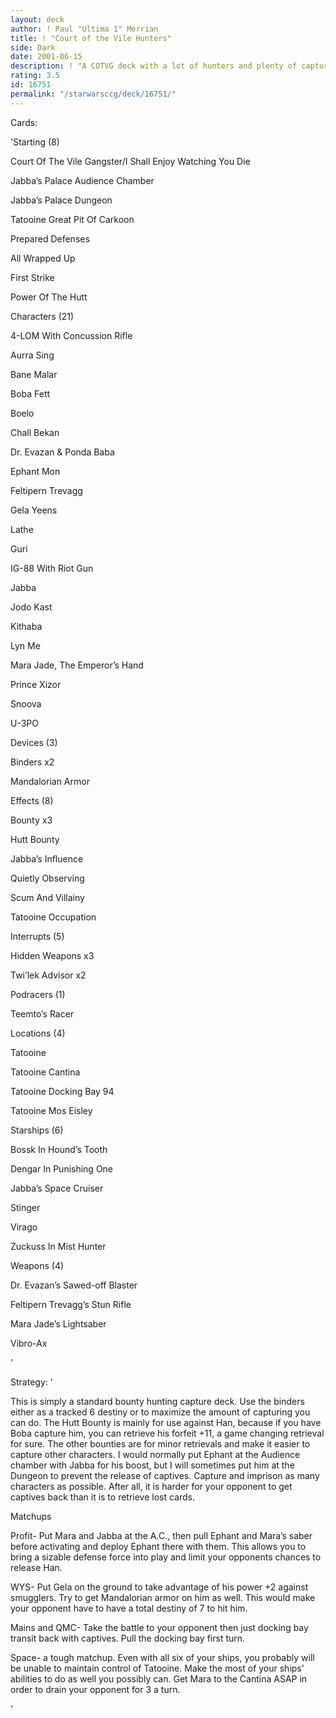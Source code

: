 ```yaml
---
layout: deck
author: ! Paul "Ultima 1" Merrian
title: ! "Court of the Vile Hunters"
side: Dark
date: 2001-06-15
description: ! "A COTVG deck with a lot of hunters and plenty of capturing tech."
rating: 3.5
id: 16751
permalink: "/starwarsccg/deck/16751/"
---
```

Cards: 

'Starting (8) 

Court Of The Vile Gangster/I Shall Enjoy Watching You Die 

Jabba’s Palace Audience Chamber 

Jabba’s Palace Dungeon 

Tatooine Great Pit Of Carkoon 

Prepared Defenses 

All Wrapped Up 

First Strike 

Power Of The Hutt 


Characters (21) 

4-LOM With Concussion Rifle 

Aurra Sing 

Bane Malar 

Boba Fett 

Boelo 

Chall Bekan 

Dr. Evazan & Ponda Baba 

Ephant Mon 

Feltipern Trevagg 

Gela Yeens 

Lathe 

Guri 

IG-88 With Riot Gun 

Jabba 

Jodo Kast 

Kithaba 

Lyn Me 

Mara Jade, The Emperor’s Hand 

Prince Xizor 

Snoova 

U-3PO 


Devices (3) 

Binders x2 

Mandalorian Armor 


Effects (8) 

Bounty x3 

Hutt Bounty 

Jabba’s Influence 

Quietly Observing 

Scum And Villainy 

Tatooine Occupation 


Interrupts (5) 

Hidden Weapons x3 

Twi’lek Advisor x2 


Podracers (1)

Teemto’s Racer


Locations (4) 

Tatooine 

Tatooine Cantina 

Tatooine Docking Bay 94 

Tatooine Mos Eisley 


Starships (6) 

Bossk In Hound’s Tooth 

Dengar In Punishing One 

Jabba’s Space Cruiser 

Stinger 

Virago 

Zuckuss In Mist Hunter 


Weapons (4) 

Dr. Evazan’s Sawed-off Blaster 

Feltipern Trevagg’s Stun Rifle 

Mara Jade’s Lightsaber 

Vibro-Ax 

'

Strategy: '

This is simply a standard bounty hunting capture deck. Use the binders either as a tracked 6 destiny or to maximize the amount of capturing you can do. The Hutt Bounty is mainly for use against Han, because if you have Boba capture him, you can retrieve his forfeit +11, a game changing retrieval for sure. The other bounties are for minor retrievals and make it easier to capture other characters. I would normally put Ephant at the Audience chamber with Jabba for his boost, but I will sometimes put him at the Dungeon to prevent the release of captives. Capture and imprison as many characters as possible. After all, it is harder for your opponent to get captives back than it is to retrieve lost cards. 


Matchups 

Profit- Put Mara and Jabba at the A.C., then pull Ephant and Mara’s saber before activating and deploy Ephant there with them. This allows you to bring a sizable defense force into play and limit your opponents chances to release Han. 

WYS- Put Gela on the ground to take advantage of his power +2 against smugglers. Try to get Mandalorian armor on him as well. This would make your opponent have to have a total destiny of 7 to hit him. 

Mains and QMC- Take the battle to your opponent then just docking bay transit back with captives. Pull the docking bay first turn. 

Space- a tough matchup. Even with all six of your ships, you probably will be unable to maintain control of Tatooine. Make the most of your ships’ abilities to do as well you possibly can. Get Mara to the Cantina ASAP in order to drain your opponent for 3 a turn. 

'
